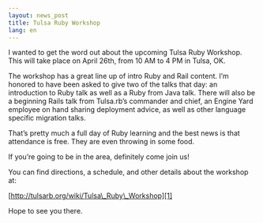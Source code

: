 ```yaml
---
layout: news_post
title: Tulsa Ruby Workshop
lang: en
---
```


I wanted to get the word out about the upcoming Tulsa Ruby Workshop.
This will take place on April 26th, from 10 AM to 4 PM in Tulsa, OK.

The workshop has a great line up of intro Ruby and Rail content. I’m
honored to have been asked to give two of the talks that day: an
introduction to Ruby talk as well as a Ruby from Java talk. There will
also be a beginning Rails talk from Tulsa.rb’s commander and chief, an
Engine Yard employee on hand sharing deployment advice, as well as other
language specific migration talks.

That’s pretty much a full day of Ruby learning and the best news is that
attendance is free. They are even throwing in some food.

If you’re going to be in the area, definitely come join us!

You can find directions, a schedule, and other details about the
workshop at:

[http://tulsarb.org/wiki/Tulsa\_Ruby\_Workshop][1]

Hope to see you there.

[1]: http://tulsarb.org/wiki/Tulsa_Ruby_Workshop 
